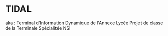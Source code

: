 # TIDAL 
aka : Terminal d'Information Dynamique de l'Annexe Lycée
Projet de classe de la Terminale Spécialitée NSI